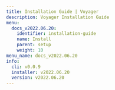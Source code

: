 ```yaml
---
title: Installation Guide | Voyager
description: Voyager Installation Guide
menu:
  docs_v2022.06.20:
    identifier: installation-guide
    name: Install
    parent: setup
    weight: 10
menu_name: docs_v2022.06.20
info:
  cli: v0.0.9
  installer: v2022.06.20
  version: v2022.06.20
---
```


